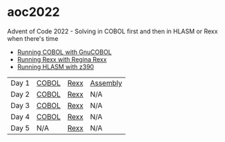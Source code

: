# aoc2022
Advent of Code 2022 - Solving in COBOL first and then in HLASM or Rexx when there's time

* [Running COBOL with GnuCOBOL](https://gnucobol.sourceforge.io/)
* [Running Rexx with Regina Rexx](https://regina-rexx.sourceforge.io/)
* [Running HLASM with z390](https://github.com/z390development/z390)

|        |       |      |          |
| :---   | :---  | :--- | :---     |
| Day 1  | [COBOL](https://github.com/Sjoelander/aoc2022/blob/main/day1/DAY1.cbl)  | [Rexx](https://github.com/Sjoelander/aoc2022/blob/main/day1/DAY1.rexx) | [Assembly](https://github.com/Sjoelander/aoc2022/blob/main/day1/DAY1.asm) | 
| Day 2  | [COBOL](https://github.com/Sjoelander/aoc2022/blob/main/day2/DAY2.cbl)  | [Rexx](https://github.com/Sjoelander/aoc2022/blob/main/day2/DAY2.rexx) | N/A |
| Day 3  | [COBOL](https://github.com/Sjoelander/aoc2022/blob/main/day3/DAY3.cbl)  | [Rexx](https://github.com/Sjoelander/aoc2022/blob/main/day3/DAY3.rexx) | N/A |
| Day 4  | [COBOL](https://github.com/Sjoelander/aoc2022/blob/main/day4/DAY4.cbl)  | [Rexx](https://github.com/Sjoelander/aoc2022/blob/main/day4/DAY4.rexx) | N/A |
| Day 5  | N/A  | [Rexx](https://github.com/Sjoelander/aoc2022/blob/main/day5/DAY5.rexx) | N/A |

